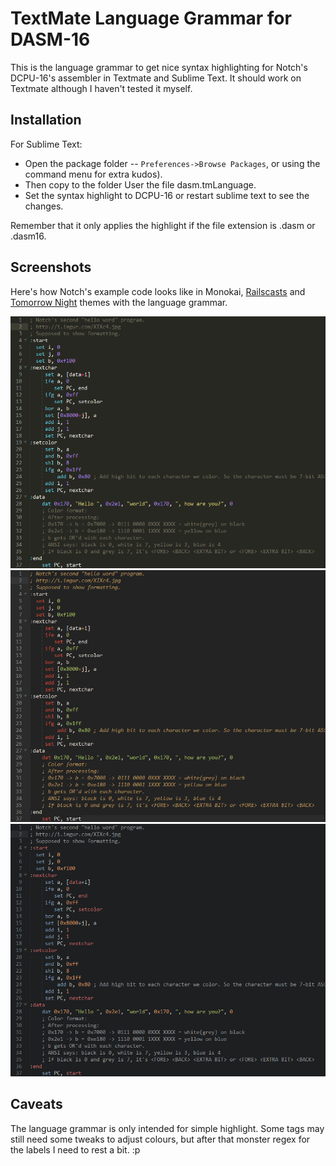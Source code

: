 # TextMate Language Grammar for DASM-16

This is the language grammar to get nice syntax highlighting for Notch's DCPU-16's assembler in Textmate and Sublime Text. It should work on Textmate although I haven't tested it myself.


## Installation

For Sublime Text:
* Open the package folder  -- `Preferences->Browse Packages`, or using the command menu for extra kudos).
* Then copy to the folder User the file dasm.tmLanguage.
* Set the syntax highlight to DCPU-16 or restart sublime text to see the changes.

Remember that it only applies the highlight if the file extension is .dasm or .dasm16.

## Screenshots

Here's how Notch's example code looks like in Monokai, [Railscasts](http://railscasts.com/about) and [Tomorrow Night](https://github.com/ChrisKempson/Tomorrow-Theme) themes with the language grammar.

![Monokai](https://github.com/undu/dcpu16-tmLanguage/raw/master/monokai.png)
![Railscasts](https://github.com/undu/dcpu16-tmLanguage/raw/master/railscasts.png)
![Tomorrow Night](https://github.com/undu/dcpu16-tmLanguage/raw/master/tomorrow-night.png)

## Caveats
The language grammar is only intended for simple highlight. Some tags may still need some tweaks to adjust colours, but after that monster regex for the labels I need to rest a bit. :p